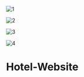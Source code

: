 ![1](https://user-images.githubusercontent.com/93156213/191359904-bb4b9e7a-f853-4a32-a2ff-1831ff3874d7.png)

![2](https://user-images.githubusercontent.com/93156213/191359919-241d235f-9a8a-41ed-a4fa-58d02c21b815.png)

![3](https://user-images.githubusercontent.com/93156213/191359922-6c99977c-cad9-4c16-8185-f93de51a4098.png)

![4](https://user-images.githubusercontent.com/93156213/191359929-949ef3f6-0ca3-4080-9825-13f089c366c8.png)

# Hotel-Website
